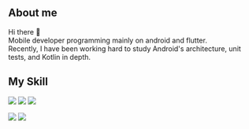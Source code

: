 ## About me

Hi there 👋  
Mobile developer programming mainly on android and flutter.  
Recently, I have been working hard to study Android's architecture, unit tests, and Kotlin in depth.

## My Skill

<img src="https://img.shields.io/badge/android-4D4D4D?style=flat-square&logo=android&logoColor=3DDC84"></img>
<img src="https://img.shields.io/badge/kotlin-7F52FF?style=flat-square&logo=kotlin&logoColor=white"></img>
<img src="https://img.shields.io/badge/java-007396?style=flat-square&logo=java&logoColor=white"></img>

<img src="https://img.shields.io/badge/flutter-02569B?style=flat-square&logo=flutter&logoColor=white"></img>
<img src="https://img.shields.io/badge/dart-0175C2?style=flat-square&logo=dart&logoColor=white"></img>

<!--
**JunpilPark/JunpilPark** is a ✨ _special_ ✨ repository because its `README.md` (this file) appears on your GitHub profile.

Here are some ideas to get you started:

- 🔭 I’m currently working on ...
- 🌱 I’m currently learning ...
- 👯 I’m looking to collaborate on ...
- 🤔 I’m looking for help with ...
- 💬 Ask me about ...
- 📫 How to reach me: ...
- 😄 Pronouns: ...
- ⚡ Fun fact: ...
-->
